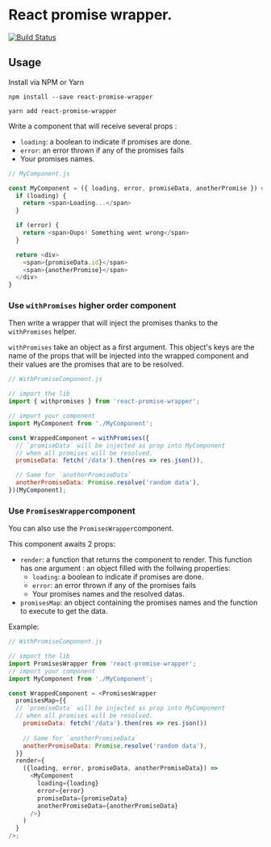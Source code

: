# React promise wrapper.

[![Build Status](https://travis-ci.org/matthis-d/react-promise-wrapper.svg?branch=master)](https://travis-ci.org/matthis-d/react-promise-wrapper)
## Usage

Install via NPM or Yarn
```
npm install --save react-promise-wrapper
````

```
yarn add react-promise-wrapper
```

Write a component that will receive several props :
- `loading`: a boolean to indicate if promises are done.
- `error`: an error thrown if any of the promises fails
- Your promises names.

```js
// MyComponent.js

const MyComponent = ({ loading, error, promiseData, anotherPromise }) => {
  if (loading) {
    return <span>Loading...</span>
  }

  if (error) {
    return <span>Oups! Something went wrong</span>
  }

  return <div>
    <span>{promiseData.id}</span>
    <span>{anotherPromise}</span>
  </div>
}
```

### Use `withPromises` higher order component

Then write a wrapper that will inject the promises thanks to the `withPromises` helper.

`withPromises` take an object as a first argument. This object's keys are the name of the props that will be injected into the wrapped component and their values are the promises that are to be resolved.

```js
// WithPromiseComponent.js

// import the lib
import { withpromises } from 'react-promise-wrapper';

// import your component
import MyComponent from './MyComponent';

const WrappedComponent = withPromises({
  // `promiseData` will be injected as prop into MyComponent
  // when all promises will be resolved.
  promiseData: fetch('/data').then(res => res.json()),

  // Same for `anotherPromiseData`
  anotherPromiseData: Promise.resolve('random data'),
})(MyComponent);
```

### Use `PromisesWrapper`component

You can also use the `PromisesWrapper`component.

This component awaits 2 props:
- `render`: a function that returns the component to render. This function has one argument : an object filled with the follwing properties: 
  - `loading`: a boolean to indicate if promises are done.
  - `error`: an error thrown if any of the promises fails
  - Your promises names and the resolved datas.
- `promisesMap`: an object containing the promises names and the function to execute to get the data.

Example: 

```js
// WithPromiseComponent.js

// import the lib
import PromisesWrapper from 'react-promise-wrapper';
// import your component
import MyComponent from './MyComponent';

const WrappedComponent = <PromisesWrapper
  promisesMap={{
  // `promiseData` will be injected as prop into MyComponent
  // when all promises will be resolved.
    promiseData: fetch('/data').then(res => res.json())
  
    // Same for `anotherPromiseData`
    anotherPromiseData: Promise.resolve('random data'),
  }}
  render={
    ({loading, error, promiseData, anotherPromiseData}) =>
      <MyComponent
        loading={loading}
        error={error}
        promiseData={promiseData}
        anotherPromiseData={anotherPromiseData}
      />}
    )
  }
/>;
```